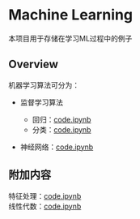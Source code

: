 # Machine Learning

本项目用于存储在学习ML过程中的例子

## Overview

机器学习算法可分为：

- 监督学习算法
  + 回归：[code.ipynb](./regression.ipynb)
  + 分类：[code.ipynb](./classification.ipynb)

- 神经网络：[code.ipynb](./neural_network.ipynb)

## 附加内容

特征处理：[code.ipynb](./features_process.ipynb)  
线性代数：[code.ipynb](./linear_algebra.ipynb)
